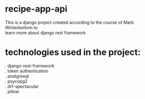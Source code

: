 # recipe-app-api

This is a django project created according to the course of Mark Winterbottom to \
learn more about django rest framework


# technologies used in the project:

. django-rest-framework \
. token authentication \
. postgresql \
. psycopg2 \
. drf-spectacular \
. pillow 

